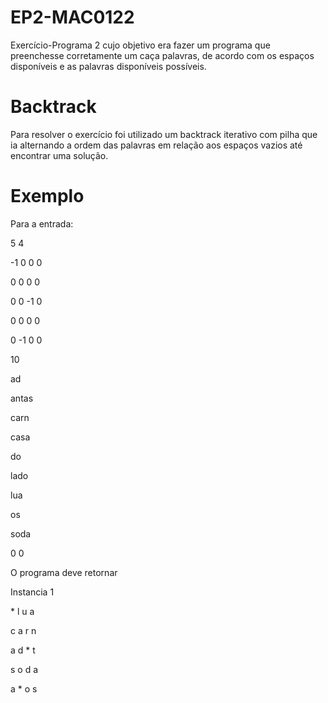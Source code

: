 # EP2-MAC0122

Exercício-Programa 2 cujo objetivo era fazer um programa que preenchesse corretamente um caça
palavras, de acordo com os espaços disponíveis e as palavras disponíveis possíveis.


# Backtrack

Para resolver o exercício foi utilizado um backtrack iterativo com pilha que ia alternando a ordem
das palavras em relação aos espaços vazios até encontrar uma solução.


# Exemplo

Para a entrada:

5 4

-1 0 0 0

0 0 0 0

0 0 -1 0

0 0 0 0

0 -1 0 0

10

ad

antas

carn

casa

do

lado

lua

os

soda

0 0

O programa deve retornar

Instancia 1

\* l u a

c a r n

a d * t

s o d a

a * o s
